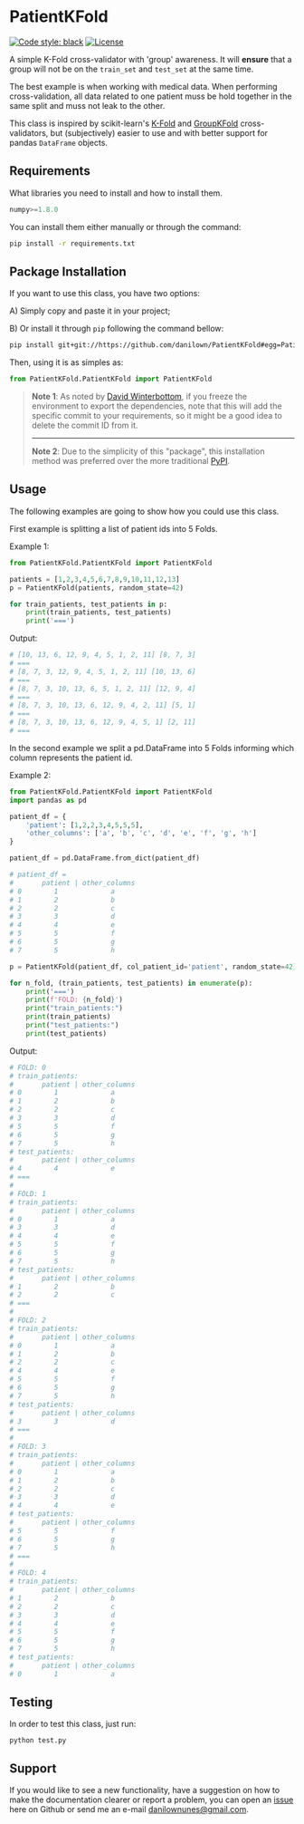 # PatientKFold

[![Code style: black](https://img.shields.io/badge/code%20style-black-000000.svg)](https://github.com/psf/black)
[![License](https://img.shields.io/github/license/danilown/PatientKFold.svg)](https://github.com/danilown/PatientKFold/blob/master/LICENSE)

A simple K-Fold cross-validator with 'group' awareness. It will **ensure** that a group will not be on the `train_set` and `test_set` at the same time.

The best example is when working with medical data. When performing cross-validation, all data related to one patient muss be hold together in the same split and muss not leak to the other.

This class is inspired by scikit-learn's [K-Fold](https://scikit-learn.org/stable/modules/generated/sklearn.model_selection.KFold.html#sklearn.model_selection.KFold) and [GroupKFold](https://scikit-learn.org/stable/modules/generated/sklearn.model_selection.GroupKFold.html#sklearn.model_selection.GroupKFold) cross-validators, but (subjectively) easier to use and with better support for pandas `DataFrame` objects.

## Requirements

What libraries you need to install and how to install them.

``` python
numpy>=1.8.0
```

You can install them either manually or through the command:

``` bash
pip install -r requirements.txt
```

## Package Installation

If you want to use this class, you have two options:

A) Simply copy and paste it in your project;

B) Or install it through `pip` following the command bellow:

``` bash
pip install git+git://https://github.com/danilown/PatientKFold#egg=PatientKFold
```

Then, using it is as simples as:

```python
from PatientKFold.PatientKFold import PatientKFold
```

> **Note 1**: As noted by [David Winterbottom](https://codeinthehole.com/tips/using-pip-and-requirementstxt-to-install-from-the-head-of-a-github-branch/), if you freeze the environment to export the dependencies, note that this will add the specific commit to your requirements, so it might be a good idea to delete the commit ID from it.
> ___
> **Note 2**: Due to the simplicity of this "package", this installation method was preferred over the more traditional [PyPI](https://pypi.org/).

## Usage

The following examples are going to show how you could use this class.

First example is splitting a list of patient ids into 5 Folds.

Example 1:

``` python
from PatientKFold.PatientKFold import PatientKFold

patients = [1,2,3,4,5,6,7,8,9,10,11,12,13]
p = PatientKFold(patients, random_state=42)

for train_patients, test_patients in p:
    print(train_patients, test_patients)
    print('===')
```

Output:

``` python
# [10, 13, 6, 12, 9, 4, 5, 1, 2, 11] [8, 7, 3]
# ===
# [8, 7, 3, 12, 9, 4, 5, 1, 2, 11] [10, 13, 6]
# ===
# [8, 7, 3, 10, 13, 6, 5, 1, 2, 11] [12, 9, 4]
# ===
# [8, 7, 3, 10, 13, 6, 12, 9, 4, 2, 11] [5, 1]
# ===
# [8, 7, 3, 10, 13, 6, 12, 9, 4, 5, 1] [2, 11]
# ===
```

In the second example we split a pd.DataFrame into 5 Folds informing which column represents the patient id.

Example 2:

``` python
from PatientKFold.PatientKFold import PatientKFold
import pandas as pd

patient_df = {
    'patient': [1,2,2,3,4,5,5,5],
    'other_columns': ['a', 'b', 'c', 'd', 'e', 'f', 'g', 'h']
} 

patient_df = pd.DataFrame.from_dict(patient_df)

# patient_df =
#       patient | other_columns
# 0        1             a
# 1        2             b
# 2        2             c
# 3        3             d
# 4        4             e
# 5        5             f
# 6        5             g
# 7        5             h

p = PatientKFold(patient_df, col_patient_id='patient', random_state=42)

for n_fold, (train_patients, test_patients) in enumerate(p):
    print('===')
    print(f'FOLD: {n_fold}')
    print("train_patients:")
    print(train_patients)
    print("test_patients:")
    print(test_patients)
```

Output:

``` python
# FOLD: 0
# train_patients:
#       patient | other_columns
# 0        1             a
# 1        2             b
# 2        2             c
# 3        3             d
# 5        5             f
# 6        5             g
# 7        5             h
# test_patients:
#       patient | other_columns
# 4        4             e
# ===
#
# FOLD: 1
# train_patients:
#       patient | other_columns
# 0        1             a
# 3        3             d
# 4        4             e
# 5        5             f
# 6        5             g
# 7        5             h
# test_patients:
#       patient | other_columns
# 1        2             b
# 2        2             c
# ===
#
# FOLD: 2
# train_patients:
#       patient | other_columns
# 0        1             a
# 1        2             b
# 2        2             c
# 4        4             e
# 5        5             f
# 6        5             g
# 7        5             h
# test_patients:
#       patient | other_columns
# 3        3             d
# ===
#
# FOLD: 3
# train_patients:
#       patient | other_columns
# 0        1             a
# 1        2             b
# 2        2             c
# 3        3             d
# 4        4             e
# test_patients:
#       patient | other_columns
# 5        5             f
# 6        5             g
# 7        5             h
# ===
#
# FOLD: 4
# train_patients:
#       patient | other_columns
# 1        2             b
# 2        2             c
# 3        3             d
# 4        4             e
# 5        5             f
# 6        5             g
# 7        5             h
# test_patients:
#       patient | other_columns
# 0        1             a
```

## Testing

In order to test this class, just run:

```shell
python test.py
```

## Support

If you would like to see a new functionality, have a suggestion on how to make the documentation clearer or report a problem, you can open an [issue](https://github.com/danilown/PatientKFold/issues/new) here on Github or send me an e-mail danilownunes@gmail.com.

